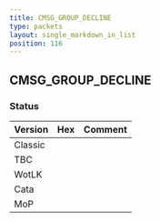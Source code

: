 ```yaml
---
title: CMSG_GROUP_DECLINE
type: packets
layout: single_markdown_in_list
position: 116
---
```


## CMSG_GROUP_DECLINE

### Status

Version    | Hex        | Comment
---------- | ---------- | ---------- 
Classic    |            |
TBC        |            |
WotLK      |            |
Cata       |            |
MoP        |            |